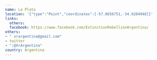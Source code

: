 ```yaml
---
name: La Plata
location: '{"type":"Point","coordinates":[-57.8656751,-34.9204948]}'
links:
  others: 
  facebook: https://www.facebook.com/ExtinctionRebellionArgentina/
others:
- " xrargentina@gmail.com"
- twitter
- ":@XrArgentina"
country: Argentina
---
```

